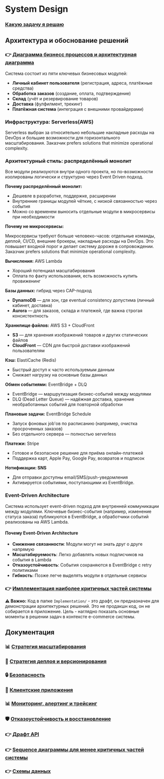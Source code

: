# System Design

### [Какую задачу я решаю](https://github.com/artemshadrunov/ScalableOrderProcessingSystem/blob/master/InitialTask.md)

## Архитектура и обоснование решений

### 👉 [Диаграмма бизнесс процессов и архитектурная диаграмма](https://miro.com/welcomeonboard/T09WYStlK21EMTVkSEhhY3gvMER6dGxBVWpXMk81SnQvRXQ4Y2x0NXN3YWxOcWRoczlQaWNVWWVUWWpWVXo0M3lkVGUyZDVHNVlzUUkzTGM5TGUycTFkdTYxOEpuRml4QnMzN2lSajZ1YWhyR053OTR1TFlZaG8wQWEvNGNTdlVyVmtkMG5hNDA3dVlncnBvRVB2ZXBnPT0hdjE=?share_link_id=671538498817)

Система состоит из пяти ключевых бизнесовых модулей:

* **Личный кабинет пользователя** (регистрация, адреса, платёжные средства)
* **Обработка заказов** (создание, оплата, подтверждение)
* **Склад** (учёт и резервирование товаров)
* **Доставка** (фулфилмент, трекинг)
* **Платёжная система** (интеграция с внешними провайдерами)

### Инфраструктура: Serverless(AWS)

Serverless выбран за относительно небольшие накладные расходы на DevOps и большие возможности для горизонтального масштабирования. Заказчик prefers solutions that minimize operational complexity.

### Архитектурный стиль: распределённый монолит

Все модули реализуются внутри одного проекта, но по-возможности изолированы логически и структурно через Event Driven подход.

**Почему распределённый монолит:**

* Дешевле в разработке, поддержке, расширении
* Внутренние границы модулей чёткие, с низкой связанностью через события
* Можно со временем выносить отдельные модули в микросервисы при необходимости

**Почему не микросервисы:**

Микросервисы требуют больше человеко-часов: отдельные команды, деплой, CI/CD, внешние брокеры, накладные расходы на DevOps. Это повышает входной порог и делает систему дороже в сопровождении. Заказчик prefers solutions that minimize operational complexity.

**Вычисления:** AWS Lambda

* Хороший потенциал масштабирования
* Оплата по факту использования, есть возможность купить провиженинг

**Базы данных:** гибрид через CAP-подход

* **DynamoDB** — для зон, где eventual consistency допустима (личный кабинет, доставка)
* **Aurora** — для заказов, склада и платежей, где важна строгая консистентность

**Хранилище файлов:** AWS S3 + CloudFront

* **S3** — для хранения изображений товаров и других статических файлов
* **CloudFront** — CDN для быстрой доставки изображений пользователям

**Кэш:** ElastiCache (Redis)

* Быстрый доступ к часто используемым данным
* Снижает нагрузку на основные базы данных

**Обмен событиями:** EventBridge + DLQ

* EventBridge — маршрутизация бизнес-событий между модулями
* DLQ (Dead Letter Queue) — надёжная доставка, хранение необработанных событий для повторной обработки

**Плановые задачи:** EventBridge Schedule

* Запуск фоновых job'ов по расписанию (например, очистка просроченных заказов)
* Без отдельного сервера — полностью serverless

**Платежи:** Stripe

* Готовое и безопасное решение для приёма онлайн-платежей
* Поддержка карт, Apple Pay, Google Pay, возвратов и подписок

**Нотификации: SNS**

* Для отправки доступны email/SMS/push-уведомления
* Активируется событиями, поступающими из EventBridge.

### Event-Driven Architecture

Система использует event-driven подход для внутренней коммуникации между модулями. Ключевые бизнес-события (например, изменение статуса заказа) публикуются в EventBridge, а обработчики событий реализованы на AWS Lambda.

#### Почему Event-Driven Architecture

- **Снижение связанности**: Модули могут не знать друг о друге напрямую
- **Масштабируемость**: Легко добавлять новых подписчиков на события в Lambda
- **Отказоустойчивость**: События сохраняются в EventBridge с retry политиками
- **Гибкость**: Позже легче выделять модули в отдельные сервисы

### 👉 [Имплементация наиболее критичных частей системы](https://github.com/artemshadrunov/ScalableOrderProcessingSystem/tree/master/Implementation)

**⚠️ Важно:** Код в папке `Implementation/` - это драфт, он предназначен для демонстрации архитектурных решений. Это не продакшн код, он не собирается в приложение. Цель - наглядно показать основные моменты в решении задач в контексте e-commerce системы.

## Документация

### 📊 [Стратегия масштабирования](Scaling.md)

### 🚀 [Стратегия деплоя и версионирования](Deployment.md)

### 🔒 [Безопасность](Security.md)

### 📱 [Клиентские приложения](ClientApplications.md)

### 📊 [Мониторинг, алертинг и трейсинг](Monitoring.md)

### 🛡️ [Отказоустойчивость и восстановление](FaultTolerance.md)

### 👉 [Драфт API](https://artemshadrunov.github.io/ScalableOrderProcessingSystem/api.html)

### 👉 [Sequence диаграммы для менее критичных частей системы](https://artemshadrunov.github.io/ScalableOrderProcessingSystem/diagrams.html)

### 👉 [Схемы данных](https://artemshadrunov.github.io/ScalableOrderProcessingSystem/data-schemas.html)

